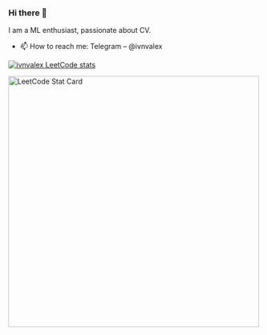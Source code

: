 ### Hi there 👋

I am a ML enthusiast, passionate about CV.

- 📫 How to reach me: Telegram – @ivnvalex

[![ivnvalex LeetCode stats](https://leetcode-stats-six.vercel.app/api?username=ivnvalex)](https://github.com/KnlnKS/leetcode-stats)

<a href="https://github.com/KnlnKS/leetcode-stats">
  <img alt="LeetCode Stat Card" src="https://apu5rh8gxk.execute-api.us-east-1.amazonaws.com/default/leetcode-stats?username=ivnvalex" width="500"/>
</a>
